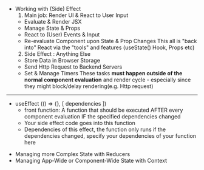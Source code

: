 - Working with (Side) Effect
  1. Main job: Render UI & React to User Input
  - Evaluate & Render JSX
  - Manage State & Props
  - React to (User) Events & Input
  - Re-evaluate Component upon State & Prop Changes
    This all is "back into" React via the "tools" and features (useState() Hook, Props etc)
  2. Side Effect : Anything Else
  - Store Data in Browser Storage
  - Send Http Request to Backend Servers
  - Set & Manage Timers
    These tasks **must happen outside of the normal component evaluation** and render cycle - especially since they might block/delay rendering(e.g. Http request)

---

- useEffect (() => {}, [ dependencies ])
  - front function: A function that should be executed AFTER every component evaluation IF the specified dependencies changed
  - Your side effect code goes into this function
  - Dependencies of this effect, the function only runs if the dependencies changed, specify your dependencies of your function here

* Managing more Complex State with Reducers
* Managing App-Wide or Component-Wide State with Context
